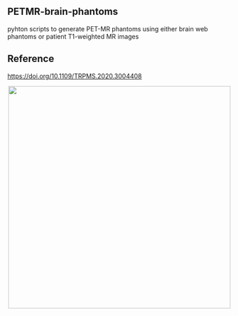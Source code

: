 ## PETMR-brain-phantoms
pyhton scripts to generate PET-MR phantoms using either brain web phantoms or patient T1-weighted MR images

## Reference
https://doi.org/10.1109/TRPMS.2020.3004408

<p align="center">
<img src="https://user-images.githubusercontent.com/44095083/87874025-49f53f80-c9be-11ea-88db-2fe035dd1467.png" width="500">
</p>


